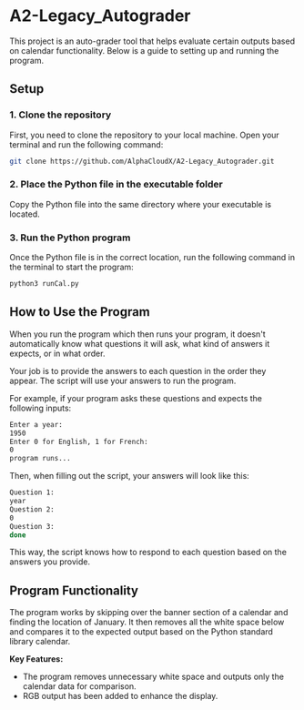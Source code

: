 # A2-Legacy_Autograder

This project is an auto-grader tool that helps evaluate certain outputs based on calendar functionality. Below is a guide to setting up and running the program.

## Setup

### 1. Clone the repository
First, you need to clone the repository to your local machine. Open your terminal and run the following command:
```bash
git clone https://github.com/AlphaCloudX/A2-Legacy_Autograder.git
```

### 2. Place the Python file in the executable folder
Copy the Python file into the same directory where your executable is located.

### 3. Run the Python program
Once the Python file is in the correct location, run the following command in the terminal to start the program:
```bash
python3 runCal.py
```
## How to Use the Program

When you run the program which then runs your program, it doesn't automatically know what questions it will ask, what kind of answers it expects, or in what order.

Your job is to provide the answers to each question in the order they appear. The script will use your answers to run the program.

For example, if your program asks these questions and expects the following inputs:
```bash
Enter a year:
1950
Enter 0 for English, 1 for French:
0
program runs...
```

Then, when filling out the script, your answers will look like this:
```bash
Question 1:
year
Question 2:
0
Question 3:
done
```

This way, the script knows how to respond to each question based on the answers you provide.

## Program Functionality

The program works by skipping over the banner section of a calendar and finding the location of January. It then removes all the white space below and compares it to the expected output based on the Python standard library calendar.

**Key Features:**
- The program removes unnecessary white space and outputs only the calendar data for comparison.
- RGB output has been added to enhance the display.


